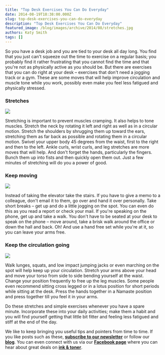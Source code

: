 ```yaml
---
title: "Top Desk Exercises You Can Do Everyday"
date: 2014-08-19T18:38:00.000Z
slug: top-desk-exercises-you-can-do-everyday
description: "Top Desk Exercises You Can Do Everyday"
featured_image: /blog/images/archive/2014/08/stretches.jpg
authors: Katy Smith
tags: []
---
```


So you have a desk job and you are tied to your desk all day long. You find that you just can't squeeze out the time to exercise on a regular basis; you probably find it rather frustrating that you cannot find the time and that you're not as physically active as you should be. But there are exercises that you can do right at your desk – exercises that don't need a jogging track or a gym. These are some moves that will help improve circulation and muscle tone while you work, possibly even make you feel less fatigued and physically stressed.

### Stretches

[![](/blog/images/archive/2014/08/stretches.jpg)](/blog/images/archive/2014/08/stretches.jpg)

Stretching is important to prevent muscles cramping. It also helps to tone muscles. Stretch the neck by rotating it left and right as well as in a circular motion. Stretch the shoulders by shrugging them up toward the ears, stretching them as far back as possible and rotating them in a circular motion. Swivel your upper body 45 degrees from the waist, first to the right and then to the left. Ankle curls, wrist curls, and leg stretches are more moves that will help. And don't forget the hands, particularly the fingers. Bunch them up into fists and then quickly open them out. Just a few minutes of stretching will do you a power of good.

### Keep moving

[![](/blog/images/archive/2014/08/stairs.jpg)](/blog/images/archive/2014/08/stairs.jpg)

Instead of taking the elevator take the stairs. If you have to give a memo to a colleague, don't email it to them, go over and hand it over personally. Take short breaks – get up and do a little jogging on the spot. You can even do this as you read a report or check your mail. If you're speaking on the phone, get up and take a walk. You don't have to be seated at your desk to speak on the phone – move around, take a brisk walk around the office or down the hall and back. Oh! And use a hand free set while you're at it, so you can leave your arms free.

### Keep the circulation going

[![](/blog/images/archive/2014/08/deskercise.jpg)](/blog/images/archive/2014/08/deskercise.jpg)

Walk lunges, squats, and low impact jumping jacks or even marching on the spot will help keep up your circulation. Stretch your arms above your head and move your torso from side to side bending yourself at the waist. Change your position frequently to free up the leg muscles. Some people even recommend sitting cross legged or in a lotus position for short periods while sitting at the desk. Press the hands together in a Namaste position and press together till you feel it in your arms.

Do these stretches and simple exercises whenever you have a spare minute. Incorporate these into your daily activities; make them a habit and you will find yourself getting that little bit fitter and feeling less fatigued and stiff at the end of the day.

We like to keep bringing you useful tips and pointers from time to time. If you like posts such as these, [**subscribe to our newsletter**](https://www.tomatoink.com/welcome/subscribe) or follow our **[blog](https://www.tomatoink.com/blog/)**. You can even connect with us via our [**Facebook page**](https://www.facebook.com/tomatoinktoner) where you can hear about great deals on **[ink & toner](https://www.tomatoink.com/)**.